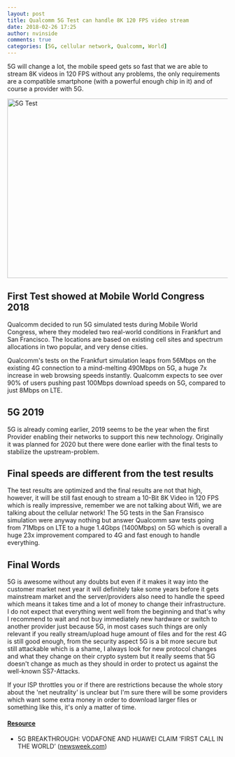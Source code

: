 ```yaml
---
layout: post
title: Qualcomm 5G Test can handle 8K 120 FPS video stream
date: 2018-02-26 17:25
author: nvinside
comments: true
categories: [5G, cellular network, Qualcomm, World]
---
```

5G will change a lot, the mobile speed gets so fast that we are able to stream 8K videos in 120 FPS without any problems, the only requirements are a compatible smartphone (with a powerful enough chip in it) and of course a provider with 5G.

<img class="alignnone size-full wp-image-3044" src="https://chefkochblog.files.wordpress.com/2018/02/5g-test.png" alt="5G Test" width="620" height="409" />

<!--more-->

<h2>First Test showed at Mobile World Congress 2018</h2>

Qualcomm decided to run 5G simulated tests during Mobile World Congress, where they modeled two real-world conditions in Frankfurt and San Francisco. The locations are based on existing cell sites and spectrum allocations in two popular, and very dense cities.

Qualcomm's tests on the Frankfurt simulation leaps from 56Mbps on the existing 4G connection to a mind-melting 490Mbps on 5G, a huge 7x increase in web browsing speeds instantly. Qualcomm expects to see over 90% of users pushing past 100Mbps download speeds on 5G, compared to just 8Mbps on LTE.

<h2>5G 2019</h2>

5G is already coming earlier, 2019 seems to be the year when the first Provider enabling their networks to support this new technology. Originally it was planned for 2020 but there were done earlier with the final tests to stabilize the upstream-problem.

<h2>Final speeds are different from the test results</h2>

The test results are optimized and the final results are not that high, however, it will be still fast enough to stream a 10-Bit 8K Video in 120 FPS which is really impressive, remember we are not talking about Wifi, we are talking about the cellular network! The 5G tests in the San Fransisco simulation were anyway nothing but answer Qualcomm saw tests going from 71Mbps on LTE to a huge 1.4Gbps (1400Mbps) on 5G which is overall a huge 23x improvement compared to 4G and fast enough to handle everything.

<h2>Final Words</h2>

5G is awesome without any doubts but even if it makes it way into the customer market next year it will definitely take some years before it gets mainstream market and the server/providers also need to handle the speed which means it takes time and a lot of money to change their infrastructure. I do not expect that everything went well from the beginning and that's why I recommend to wait and not buy immediately new hardware or switch to another provider just because 5G, in most cases such things are only relevant if you really stream/upload huge amount of files and for the rest 4G is still good enough, from the security aspect 5G is a bit more secure but still attackable which is a shame, I always look for new protocol changes and what they change on their crypto system but it really seems that 5G doesn't change as much as they should in order to protect us against the well-known SS7-Attacks.

If your ISP throttles you or if there are restrictions because the whole story about the 'net neutrality' is unclear but I'm sure there will be some providers which want some extra money in order to download larger files or something like this, it's only a matter of time.

<h4><span style="text-decoration:underline;">Resource</span></h4>

<ul>
    <li>5G BREAKTHROUGH: VODAFONE AND HUAWEI CLAIM ‘FIRST CALL IN THE WORLD’ (<a href="http://www.newsweek.com/5g-call-world-vodafone-huawei-812796" target="_blank" rel="noopener">newsweek.com</a>)</li>
</ul>
